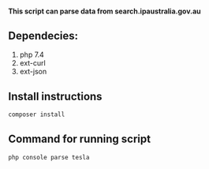#### This script can parse data from search.ipaustralia.gov.au

## Dependecies:
1. php 7.4
2. ext-curl
3. ext-json

## Install instructions

```sh
composer install
```

## Command for running script

```sh 
php console parse tesla
```


